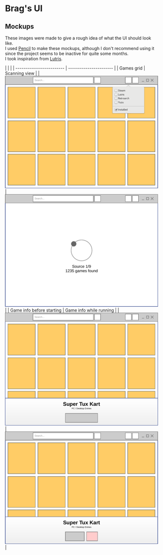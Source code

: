 # Brag's UI
## Mockups
These images were made to give a rough idea of what the UI should look like.  
I used [Pencil](https://pencil.evolus.vn/) to make these mockups, although I don't recommend using it since the project seems to be inactive for quite some months.  
I took inspiration from [Lutris](https://github.com/lutris/lutris).  

[MockupImage1]: https://github.com/GeoffreyCoulaud/brag-launcher/blob/main/resources/mockup1.png "Games grid, default view"
[MockupImage2]: https://github.com/GeoffreyCoulaud/brag-launcher/blob/main/resources/mockup2.png "Scanning view replacing the default view"
[MockupImage3]: https://github.com/GeoffreyCoulaud/brag-launcher/blob/main/resources/mockup3.png "Game info popover with a start button"
[MockupImage4]: https://github.com/GeoffreyCoulaud/brag-launcher/blob/main/resources/mockup4.png "Game info popover with a stop and kill button"
|                           |                           |
| ------------------------- | -----------------------   |
| Games grid                | Scanning view             |
| ![Mockup 1][MockupImage1] | ![Mockup 2][MockupImage2] |
| Game info before starting | Game info while running   |
| ![Mockup 3][MockupImage3] | ![Mockup 4][MockupImage4] |